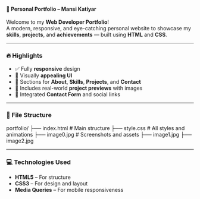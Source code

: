 #### 🌟 Personal Portfolio – Mansi Katiyar

Welcome to my **Web Developer Portfolio**!  
A modern, responsive, and eye-catching personal website to showcase my **skills**, **projects**, and **achievements** — built using **HTML** and **CSS**.

---

### 🔥 Highlights

- ✅ Fully **responsive** design
- 🎨 Visually **appealing UI**
- 🧩 Sections for **About**, **Skills**, **Projects**, and **Contact**
- 💼 Includes real-world **project previews** with images
- 💌 Integrated **Contact Form** and social links

---

### 📂 File Structure
portfolio/
├── index.html # Main structure
├── style.css # All styles and animations
├── image0.jpg # Screenshots and assets
├── image1.jpg
├── image2.jpg

---

### 💻 Technologies Used

- **HTML5** – For structure
- **CSS3** – For design and layout
- **Media Queries** – For mobile responsiveness

